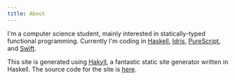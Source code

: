 ```yaml
---
title: About
---
```

I'm a computer science student, mainly interested in statically-typed functional programming. Currently I'm coding in [Haskell](http://haskell.org), [Idris](http://idris-lang.org), [PureScript](http://purescript.org), and [Swift](https://swift.org).

This site is generated using [Hakyll](https://jaspervdj.be/hakyll/), a fantastic static site generator written in Haskell. The source code for the site is [here](https://github.com/oisdk/site).
